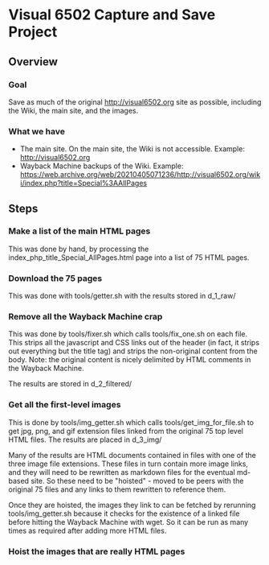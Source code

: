 # Visual 6502 Capture and Save Project

## Overview

### Goal

Save as much of the original http://visual6502.org site as possible,
including the Wiki, the main site, and the images.

### What we have 

- The main site. On the main site, the Wiki is not accessible. Example: http://visual6502.org
- Wayback Machine backups of the Wiki. Example: https://web.archive.org/web/20210405071236/http://visual6502.org/wiki/index.php?title=Special%3AAllPages

## Steps

### Make a list of the main HTML pages

This was done by hand, by processing the index_php_title_Special_AllPages.html page
into a list of 75 HTML pages.

### Download the 75 pages

This was done with tools/getter.sh with the results stored in d_1_raw/

### Remove all the Wayback Machine crap

This was done by tools/fixer.sh which calls tools/fix_one.sh on each file.
This strips all the javascript and CSS links out of the header (in fact,
it strips out everything but the title tag) and strips the non-original
content from the body. Note: the original content is nicely delimited by
HTML comments in the Wayback Machine.

The results are stored in d_2_filtered/

### Get all the first-level images

This is done by tools/img_getter.sh which calls tools/get_img_for_file.sh
to get jpg, png, and gif extension files linked from the original 75 top
level HTML files. The results are placed in d_3_img/

Many of the results are HTML documents contained in files with one of the
three image file extensions. These files in turn contain more image links,
and they will need to be rewritten as markdown files for the eventual
md-based site. So these need to be "hoisted" - moved to be peers with the
original 75 files and any links to them rewritten to reference them.

Once they are hoisted, the images they link to can be fetched by rerunning
tools/img_getter.sh because it checks for the existence of a linked file
before hitting the Wayback Machine with wget. So it can be run as many
times as required after adding more HTML files.

### Hoist the images that are really HTML pages





